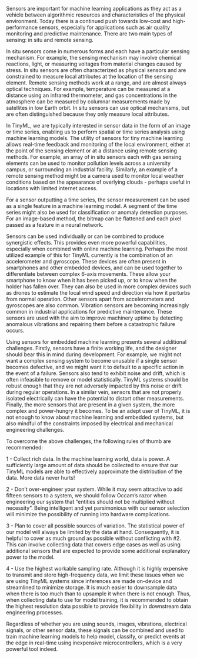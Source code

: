
Sensors are important for machine learning applications as they act as a vehicle between algorithmic resources and characteristics of the physical environment. Today there is a continued push towards low-cost and high-performance sensors, especially for applications such as air quality monitoring and predictive maintenance. There are two main types of sensing: in situ and remote sensing. 

In situ sensors come in numerous forms and each have a particular sensing mechanism. For example, the sensing mechanism may involve chemical reactions, light, or measuring voltages from material changes caused by stress. In situ sensors are often characterized as physical sensors and are constrained to measure local attributes at the location of the sensing element. Remote sensing methods work at a range, and are almost always optical techniques. For example, temperature can be measured at a distance using an infrared thermometer, and gas concentrations in the atmosphere can be measured by columnar measurements made by satellites in low Earth orbit. In situ sensors can use optical mechanisms, but are often distinguished because they only measure local attributes.

In TinyML, we are typically interested in sensor data in the form of an image or time series, enabling us to perform spatial or time series analysis using machine learning models. The utility of sensors for tiny machine learning allows real-time feedback and monitoring of the local environment, either at the point of the sensing element or at a distance using remote sensing methods. For example, an array of in situ sensors each with gas sensing elements can be used to monitor pollution levels across a university campus, or surrounding an industrial facility. Similarly, an example of a remote sensing method might be a camera used to monitor local weather conditions based on the appearance of overlying clouds - perhaps useful in locations with limited internet access. 

For a sensor outputting a time series, the sensor measurement can be used as a single feature in a machine learning model. A segment of the time series might also be used for classification or anomaly detection purposes. For an image-based method, the bitmap can be flattened and each pixel passed as a feature in a neural network. 

Sensors can be used individually or can be combined to produce synergistic effects. This provides even more powerful capabilities, especially when combined with online machine learning. Perhaps the most utilized example of this for TinyML currently is the combination of an accelerometer and gyroscope. These devices are often present in smartphones and other embedded devices, and can be used together to differentiate between complex 6-axis movements. These allow your smartphone to know when it has been picked up, or to know when the holder has fallen over. They can also be used in more complex devices such as drones to estimate the local wind speed and direction via how it perturbs from normal operation. Other sensors apart from accelerometers and gyroscopes are also common. Vibration sensors are becoming increasingly common in industrial applications for predictive maintenance. These sensors are used with the aim to improve machinery uptime by detecting anomalous vibrations and repairing them before a catastrophic failure occurs.

Using sensors for embedded machine learning presents several additional challenges. Firstly, sensors have a finite working life, and the designer should bear this in mind during development. For example, we might not want a complex sensing system to become unusable if a single sensor becomes defective, and we might want it to default  to a specific action in the event of a failure. Sensors also tend to exhibit noise and drift, which is often infeasible to remove or model statistically. TinyML systems should be robust enough that they are not adversely impacted by this noise or drift during regular operations. In a similar vein, sensors that are not properly isolated electrically can have the potential to distort other measurements. Finally, the more sensors that are present in a given system, the more complex and power-hungry it becomes. To be an adept user of TinyML, it is not enough to know about machine learning and embedded systems, but also mindful of the constraints imposed by electrical and mechanical engineering challenges.

To overcome the above challenges, the following rules of thumb are recommended:

1 - Collect rich data. In the machine learning world, data is power. A sufficiently large amount of data should be collected to ensure that our TinyML models are able to effectively approximate the distribution of the data. More data never hurts!

2 - Don’t over-engineer your system. While it may seem attractive to add fifteen sensors to a system, we should follow Occam’s razor when engineering our system that “entities should not be multiplied without necessity”. Being intelligent and yet parsimonious with our sensor selection will minimize the possibility of running into hardware complications.

3 - Plan to cover all possible sources of variation. The statistical power of our model will always be limited by the data at hand. Consequently, it is helpful to cover as much ground as possible without conflicting with #2. This can involve collecting data that covers edge cases as well as using additional sensors that are expected to provide some additional explanatory power to the model.

4 - Use the highest workable sampling rate. Although it is highly expensive to transmit and store high-frequency data, we limit these issues when we are using TinyML systems since inferences are made on-device and streamlined to minimize storage. It is much easier to downsample data when there is too much than to upsample it when there is not enough. Thus, when collecting data to use for model training, it is recommended to obtain the highest resolution data possible to provide flexibility in downstream data engineering processes.

Regardless of whether you are using sounds, images, vibrations, electrical signals, or other sensor data, these signals can be combined and used to train machine learning models to help model, classify, or predict events at the edge in real-time using inexpensive microcontrollers, which is a very powerful tool indeed.

